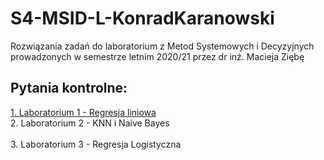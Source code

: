 # S4-MSID-L-KonradKaranowski
Rozwiązania zadań do laboratorium z Metod Systemowych i Decyzyjnych prowadzonych w semestrze letnim 2020/21 przez dr inż. Macieja Ziębę

## Pytania kontrolne:
[1. Laboratorium 1 - Regresja liniowa](Pytania/Lab1.md)
<br>
2. Laboratorium 2 - KNN i Naive Bayes
<br>   
3. Laboratorium 3 - Regresja Logistyczna